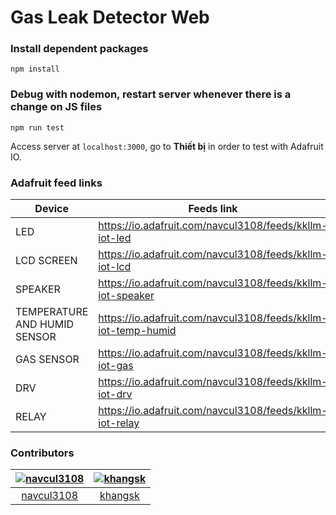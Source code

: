 # Gas Leak Detector Web

### Install dependent packages
`npm install`

### Debug with nodemon, restart server whenever there is a change on JS files
`npm run test`

Access server at `localhost:3000`, go to **Thiết bị** in order to test with Adafruit IO.

### Adafruit feed links
|Device|Feeds link|
|------|----------|
|LED|https://io.adafruit.com/navcul3108/feeds/kkllm-iot-led|
|LCD SCREEN|https://io.adafruit.com/navcul3108/feeds/kkllm-iot-lcd|
|SPEAKER|https://io.adafruit.com/navcul3108/feeds/kkllm-iot-speaker|
|TEMPERATURE AND HUMID SENSOR|https://io.adafruit.com/navcul3108/feeds/kkllm-iot-temp-humid|
|GAS SENSOR|https://io.adafruit.com/navcul3108/feeds/kkllm-iot-gas|
|DRV |https://io.adafruit.com/navcul3108/feeds/kkllm-iot-drv|
|RELAY |https://io.adafruit.com/navcul3108/feeds/kkllm-iot-relay|

### Contributors
[<img alt="navcul3108" src="https://avatars.githubusercontent.com/u/51563364?v=4&s=117" style="width=30%">](https://github.com/navcul3108) |[<img alt="khangsk" src="https://avatars.githubusercontent.com/u/45751688?v=4&s=117" style="width=30%">](https://github.com/khangsk)
:---:|:---:|
[navcul3108](https://github.com/navcul3108)|[khangsk](https://github.com/khangsk)|